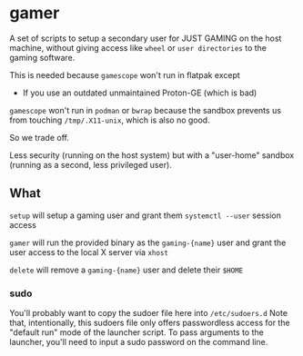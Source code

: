 # gamer

A set of scripts to setup a secondary user for JUST GAMING on the host machine,
without giving access like `wheel` or `user directories` to the gaming software.

This is needed because `gamescope` won't run in flatpak except
- If you use an outdated unmaintained Proton-GE (which is bad)

`gamescope` won't run in `podman` or `bwrap` because the sandbox prevents us from touching `/tmp/.X11-unix`,
which is also no good.

So we trade off.

Less security (running on the host system) but with a "user-home" sandbox (running as a second, less privileged user).

## What

`setup` will setup a gaming user and grant them `systemctl --user` session access

`gamer` will run the provided binary as the `gaming-{name}` user and grant the
user access to the local X server via `xhost`

`delete` will remove a `gaming-{name}` user and delete their `$HOME`

### sudo

You'll probably want to copy the sudoer file here into `/etc/sudoers.d`
Note that, intentionally, this sudoers file only offers passwordless access for
the "default run" mode of the launcher script. To pass arguments to the launcher,
you'll need to input a sudo password on the command line.
